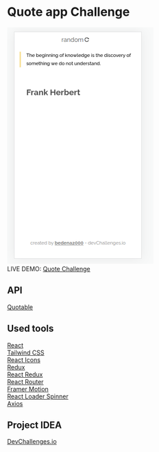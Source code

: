 <h1>Quote app Challenge</h1>
<img src="./src/assets/quote-website.png" alt="website logo"/>

<br>

<div>LIVE DEMO: <a href="https://quote-challenge.netlify.app/" target="_blank">Quote Challenge</a> </div>

<h2>API</h2>
<a href="https://github.com/lukePeavey/quotable">Quotable</a> <br />

<h2>Used tools</h2>
<a href="https://reactjs.org/">React</a> <br />
<a href="https://tailwindcss.com/">Tailwind CSS</a> <br />
<a href="https://react-icons.github.io/react-icons/">React Icons</a> <br />
<a href="https://redux.js.org/">Redux</a> <br />
<a href="https://react-redux.js.org/">React Redux</a> <br />
<a href="https://reactrouter.com/docs/en/v6">React Router</a> <br />
<a href="https://www.framer.com/motion/">Framer Motion</a> <br />
<a href="https://www.npmjs.com/package/react-loader-spinner">React Loader Spinner</a> <br />
<a href="https://axios-http.com/docs/intro">Axios</a> <br />

<h2>Project IDEA</h2>
<a href="https://devchallenges.io/">DevChallenges.io</a>

